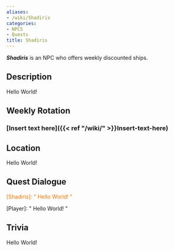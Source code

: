 ```yaml
---
aliases:
- /wiki/Shadiris
categories:
- NPCS
- Quests
title: Shadiris
---
```


**_Shadiris_** is an NPC who offers weekly discounted ships.

## Description

Hello World!

## Weekly Rotation 

### [Insert text here]({{< ref "/wiki/" >}}Insert-text-here) 

## Location

Hello World!

## Quest Dialogue 

<span style="color:#ee7600">[Shadiris]: " Hello World! "</span>

[Player]: " Hello World! "

## Trivia

Hello World!